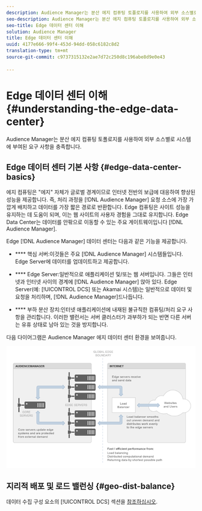 ```yaml
---
description: Audience Manager는 분산 에지 컴퓨팅 토폴로지를 사용하여 외부 소스별로 시스템에 부여된 요구 사항을 충족합니다.
seo-description: Audience Manager는 분산 에지 컴퓨팅 토폴로지를 사용하여 외부 소스별로 시스템에 부여된 요구 사항을 충족합니다.
seo-title: Edge 데이터 센터 이해
solution: Audience Manager
title: Edge 데이터 센터 이해
uuid: 4177e666-99f4-453d-94dd-058c6182c8d2
translation-type: tm+mt
source-git-commit: c9737315132e2ae7d72c250d8c196abe8d9e0e43

---
```



# Edge 데이터 센터 이해{#understanding-the-edge-data-center}

Audience Manager는 분산 에지 컴퓨팅 토폴로지를 사용하여 외부 소스별로 시스템에 부여된 요구 사항을 충족합니다.

## Edge 데이터 센터 기본 사항 {#edge-data-center-basics}

<!-- 

c_compedge.xml

 -->

에지 컴퓨팅은 "에지" 자체가 글로벌 경계이므로 인터넷 전반의 보급에 대응하여 향상된 성능을 제공합니다. 즉, 처리 과정을 [!DNL Audience Manager] 요청 소스에 가장 가깝게 배치하고 데이터를 가장 짧은 경로로 반환합니다. Edge 컴퓨팅은 사이트 성능을 유지하는 데 도움이 되며, 이는 웹 사이트의 사용자 경험을 그대로 유지합니다. Edge Data Center는 데이터를 안팎으로 이동할 수 있는 주요 게이트웨이입니다 [!DNL Audience Manager].

Edge [!DNL Audience Manager] 데이터 센터는 다음과 같은 기능을 제공합니다.

* **** 핵심 서버:이것들은 주요 [!DNL Audience Manager] 시스템들입니다. Edge Server에 데이터를 업데이트하고 제공합니다.

* **** Edge Server:일반적으로 애플리케이션 및/또는 웹 서버입니다. 그들은 인터넷과 인터넷 사이의 경계에 [!DNL Audience Manager] 앉아 있다. Edge Server(예: [!UICONTROL DCS] 또는 Akamai 시스템)는 일반적으로 데이터 및 요청을 처리하며, [!DNL Audience Manager]드나듭니다.

* **** 부하 분산 장치:인터넷 애플리케이션에 내재된 불규칙한 컴퓨팅/처리 요구 사항을 관리합니다. 이러한 밸런서는 서버 클러스터가 과부하가 되는 반면 다른 서버는 유휴 상태로 남아 있는 것을 방지합니다.

다음 다이어그램은 Audience Manager 에지 데이터 센터 환경을 보여줍니다.

![](assets/edge_data_center.png)

## 지리적 배포 및 로드 밸런싱 {#geo-dist-balance}

데이터 수집 구성 요소의 [!UICONTROL DCS] 섹션을 [참조하십시오](../../reference/system-components/components-data-collection.md).

